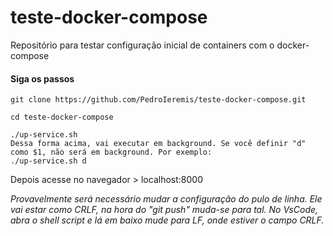 # teste-docker-compose

Repositório para testar configuração inicial de containers com o docker-compose

#### Siga os passos

```shell
git clone https://github.com/PedroIeremis/teste-docker-compose.git

cd teste-docker-compose

./up-service.sh
Dessa forma acima, vai executar em background. Se você definir "d" como $1, não será em background. Por exemplo:
./up-service.sh d
```

Depois acesse no navegador > localhost:8000

_Provavelmente será necessário mudar a configuração do pulo de linha. Ele vai estar como CRLF, na hora do "git push" muda-se para tal. No VsCode, abra o shell script e lá em baixo mude para LF, onde estiver o campo CRLF._
